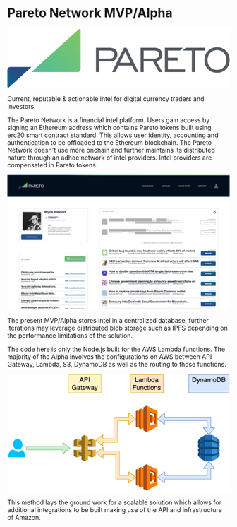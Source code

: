 # Pareto Network MVP/Alpha

<p align="center">
  <img src="Pareto-Logo.png" />
</p>

Current, reputable & actionable intel for digital currency traders and investors. 

The Pareto Network is a financial intel platform. Users gain access by signing an Ethereum address which contains Pareto tokens built using erc20 smart contract standard. This allows user identity, accounting and authentication to be offloaded to the Ethereum blockchain. The Pareto Network doesn't use more onchain and further maintains its distributed nature through an adhoc network of intel providers. Intel providers are compensated in Pareto tokens.

<p align="center">
  <img src="Pareto-GUI-Dashboard.png" />
</p>

The present MVP/Alpha stores intel in a centralized database, further iterations may leverage distributed blob storage such as IPFS depending on the performance limitations of the solution.

The code here is only the Node.js built for the AWS Lambda functions. The majority of the Alpha involves the configurations on AWS between API Gateway, Lambda, S3, DynamoDB as well as the routing to those functions.

<p align="center">
  <img src="Pareto-Diagram.png" />
</p>

This method lays the ground work for a scalable solution which allows for additional integrations to be built making use of the API and infrastructure of Amazon.


